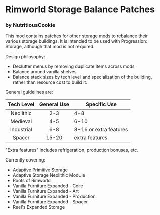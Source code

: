 # Rimworld Storage Balance Patches
### by NutritiousCookie

This mod contains patches for other storage mods to rebalance their various storage buildings. It is intended to be used with Progression: Storage, although that mod is not required.

Design philosophy:
- Declutter menus by removing duplicate items across mods
- Balance around vanilla shelves
- Balance stack sizes by tech level and specialization of the building, rather than resource cost to build it.

General guidelines are:

| Tech Level | General Use | Specific Use           |
|:----------:|:-----------:|------------------------|
| Neolithic  | 2-3         | 4-8                    |
| Medieval   | 4-5         | 6-10                   |
| Industrial | 6-8         | 8-16 or extra features |
| Spacer     | 15-20       | extra features         |

"Extra features" includes refrigeration, production bonuses, etc.

Currently covering:
- Adaptive Primitive Storage
- Adaptive Storage Neolithic Module
- Roots of Rimworld
- Vanilla Furniture Expanded - Core
- Vanilla Furniture Expanded - Art
- Vanilla Furniture Expanded - Production
- Vanilla Furniture Expanded - Spacer
- Reel's Expanded Storage
